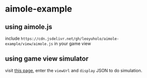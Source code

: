 # aimole-example

## using aimole.js
include `https://cdn.jsdelivr.net/gh/leoyuholo/aimole-example/view/aimole.js` in your game view

## using game view simulator
visit [this page](http://cdn.rawgit.com/leoyuholo/aimole-example/master/view/iframe.html), enter the `viewUrl` and `display` JSON to do simulation.
